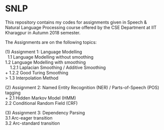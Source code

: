 # SNLP

This repository contains my codes for assignments given in Speech & Natural Language Processing course offered by the CSE Department at IIT Kharagpur in Autumn 2018 semester.

The Assignments are on the following topics:

(1) Assignment 1: Language Modelling \
    &nbsp; 1.1 Language Modelling without smoothing \
    1.2 Language Modelling with smoothing \
    &nbsp; &nbsp;     1.2.1 Laplacian Smoothing / Additive Smoothing \
        + 1.2.2 Good Turing Smoothing \
    > 1.3 Interpolation Method

(2) Assignment 2: Named Entity Recognition (NER) / Parts-of-Speech (POS) tagging \
        + 2.1 Hidden Markov Model (HMM)\
    2.2 Conditional Random Field (CRF)

(3) Assignment 3: Dependency Parsing\
    3.1 Arc-eager transition\
    3.2 Arc-standard transition
